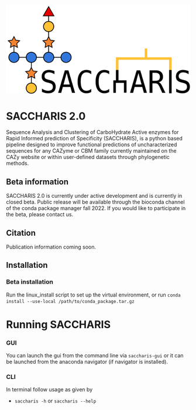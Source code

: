 ![logo](logo_caps_light-dark.png)
# SACCHARIS 2.0
Sequence Analysis and Clustering of CarboHydrate Active enzymes for Rapid Informed 
prediction of Specificity (SACCHARIS), is a python based pipeline designed to improve 
functional predictions of uncharacterized sequences for any CAZyme or CBM family 
currently maintained on the CAZy website or within user-defined datasets through
phylogenetic methods.

## Beta information

SACCHARIS 2.0 is currently under active development and is currently in closed beta. 
Public release will be available through the bioconda channel of the conda package manager 
fall 2022. If you would like to participate in the beta, please contact us.

## Citation

[//]: # (todo: update this to new paper when it's published?)
Publication information coming soon.

## Installation

### Beta installation

Run the linux_install script to set up the virtual environment, or run 
``conda install --use-local /path/to/conda_package.tar.gz``

[//]: # (###Installation option 1: Conda Install)

[//]: # (This is the preferred method for most users, since installation should be simple.)

[//]: # ()
[//]: # (First make sure you have installed conda. I recommend downloading a version appropriate to your OS from https://www.anaconda.com/products/distribution#Downloads)

[//]: # ()
[//]: # (Then you can download and install SACCHARIS with:)

[//]: # ()
[//]: # (``conda install saccharis``)

[//]: # ()
[//]: # (This will attempt to automatically download and install all dependencies as well as SACCHARIS itself.)

[//]: # (It will be automatically installed in the currently active conda environment. You can install it in the base environment, or on a dedicated envrionment for SACCHARIS.)

[//]: # ()
[//]: # (You can learn more about using the conda package manager and virtual environments here:)

[//]: # (https://docs.conda.io/projects/conda/en/latest/user-guide/getting-started.html)

[//]: # ()
[//]: # (###Installation option 2: Script installation to a virtual environment on a linux system)

[//]: # ()
[//]: # (If you have problems with the standard conda package install, you can use the environment.yaml file and the install_linux.sh script from this github repository to set up a virtual environment with the known working dependency versions.)

[//]: # ()
[//]: # (First make sure you have installed conda. I recommend downloading a version appropriate to your OS from https://www.anaconda.com/products/distribution#Downloads)

[//]: # ()
[//]: # (Then you can simply run "install_linux.sh". This will automatically download and install dependencies to a virtual environment for SACCHARIS 2 using conda.)

[//]: # (Once installed, it activates the "saccharis_env" virtual environment, from which you can use saccharis right away.)

[//]: # ()
[//]: # (In the future, when starting a new shell, you will need to activate the saccharis_env envrionment before you can use saccharis.)

[//]: # (The default command for this is: "conda activate saccharis_env")

[//]: # ()
[//]: # (You can learn more about using the conda package manager and virtual environments here:)

[//]: # (https://docs.conda.io/projects/conda/en/latest/user-guide/getting-started.html)

[//]: # ()
[//]: # (###Installation option 3: Manually install requirements and python package)

[//]: # (This is an advanced method of installing SACCHARIS that is not recommended for most users. I would not recommend this unless you )

[//]: # (are installing in an environment that does not support conda package and environment management, such as a computing cluster. )

[//]: # ()
[//]: # (If you would prefer to install and manage dependencies through another method than the conda environment, this is the explicit)

[//]: # (list of requirements SACCHARIS 2 needs to function.)

[//]: # (All of the following programs installed and available on $PATH variable:)

[//]: # (* Python 3.10 with following python libraries:)

[//]: # (  * beautifulsoup4 v4.11.1)

[//]: # (  * biopython v1.79)

[//]: # (  * requests v2.28.0)

[//]: # (  * wget v1.20.3)

[//]: # (  * run_dbcan v3.0.6)

[//]: # (* DIAMOND  v2.0.15)

[//]: # (* HMMER v3.3)

[//]: # (* MUSCLE v5 or v3.8.1551)

[//]: # (* ModelTest)

[//]: # (* FastTree v2.1.11)

[//]: # (* RAxML version 8.2.12)

[//]: # ()
[//]: # (Other versions of the above software may work, but have not been tested extensively.)

[//]: # ()
[//]: # (After installing the above dependencies, you can directly install the python package tarball with pip.)

# Running SACCHARIS
### GUI
You can launch the gui from the command line via `saccharis-gui` or it can be launched from the anaconda navigator 
(if navigator is installed).

[//]: # (todo: add start menu and/or desktop shortcuts to gui install?)

### CLI
In terminal follow usage as given by
  - `saccharis -h` or `saccharis --help`

[//]: # (# License)


  [//]: # (todo: choose a license, are we still using GPL? Update to GPL 3?)

  [//]: # (This software is distributed under the terms of the GPL, version 2 or later, excepting that:)

  [//]: # (- The third party programs and scripts used by SACCHARIS are covered by the terms of their respective licenses)

